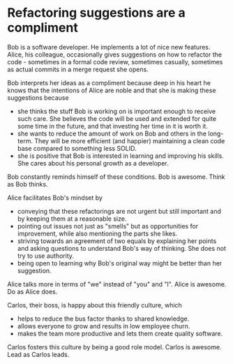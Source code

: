 # Refactoring suggestions are a compliment

Bob is a software developer. He implements a lot of nice new features. Alice, his colleague, occasionally gives suggestions on how to refactor the code - sometimes in a formal code review, sometimes casually, sometimes as actual commits in a merge request she opens.

Bob interprets her ideas as a compliment because deep in his heart he knows that the intentions of Alice are noble and that she is making these suggestions because

- she thinks the stuff Bob is working on is important enough to receive such care. She believes the code will be used and extended for quite some time in the future, and that investing her time in it is worth it.
- she wants to reduce the amount of work on Bob and others in the long-term. They will be more efficient (and happier) maintaining a clean code base compared to something less SOLID.
- she is positive that Bob is interested in learning and improving his skills. She cares about his personal growth as a developer.

Bob constantly reminds himself of these conditions. Bob is awesome. Think as Bob thinks.

Alice facilitates Bob's mindset by

- conveying that these refactorings are not urgent but still important and by keeping them at a reasonable size.
- pointing out issues not just as "smells" but as opportunities for improvement, while also mentioning the parts she likes.
- striving towards an agreement of two equals by explaining her points and asking questions to understand Bob's way of thinking. She does not try to use authority.
- being open to learning why Bob's original way might be better than her suggestion.

Alice talks more in terms of "we" instead of "you" and "I". Alice is awesome. Do as Alice does.

Carlos, their boss, is happy about this friendly culture, which

- helps to reduce the bus factor thanks to shared knowledge.
- allows everyone to grow and results in low employee churn.
- makes the team more productive and lets them create quality software.

Carlos fosters this culture by being a good role model. Carlos is awesome. Lead as Carlos leads.
